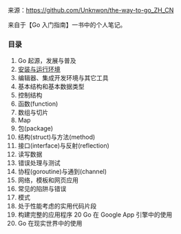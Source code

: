 来源：https://github.com/Unknwon/the-way-to-go_ZH_CN  

来自于【Go 入门指南】一书中的个人笔记。  

### 目录
1. Go 起源，发展与普及
2. [安装与运行环境](https://github.com/cpken/theWayToGoNote/02)
3. 编辑器、集成开发环境与其它工具
4. 基本结构和基本数据类型
5. 控制结构
6. 函数(function)
7. 数组与切片
8. Map
9. 包(package)
10. 结构(struct)与方法(method)
11. 接口(interface)与反射(reflection)
12. 读写数据
13. 错误处理与测试
14. 协程(goroutine)与通到(channel)
15. 网络，模板和网页应用
16. 常见的陷阱与错误
17. 模式
18. 处于性能考虑的实用代码片段
19. 构建完整的应用程序
20 Go 在 Google App 引擎中的使用
21. Go 在现实世界中的使用

